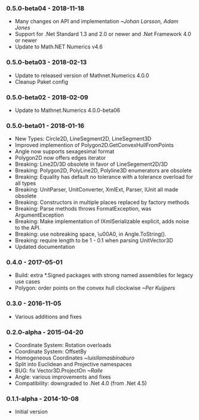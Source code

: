 ### 0.5.0-beta04 - 2018-11-18
* Many changes on API and implementation *~Johan Larsson, Adam Jones*
* Support for .Net Standard 1.3 and 2.0 or newer and .Net Framework 4.0 or newer
* Update to Math.NET Numerics v4.6

### 0.5.0-beta03 - 2018-02-13
* Update to released version of Mathnet.Numerics 4.0.0
* Cleanup Paket config

### 0.5.0-beta02 - 2018-02-09
* Update to Mathnet.Numerics 4.0.0-beta06

### 0.5.0-beta01 - 2018-01-16
* New Types: Circle2D, LineSegment2D, LineSegment3D
* Improved implemention of Polygon2D.GetConvexHullFromPoints
* Angle now supports sexagesimal format
* Polygon2D now offers edges iterator
* Breaking: Line2D/3D obsolete in favor of LineSegement2D/3D
* Breaking: Polygon2D, PolyLine2D, Polyline3D enumerators are obsolete
* Breaking: Equality has default no tolerance with a tolerance overload for all types
* Breaking: UnitParser, UnitConverter, XmlExt, Parser, IUnit all made obsolete
* Breaking: Constructors in multiple places replaced by factory methods 
* Breaking: Parse methods throws FormatException, was ArgumentException
* Breaking: Make implementation of IXmlSerializable explicit, adds noise to the API.
* Breaking: use nobreaking space, \u00A0, in Angle.ToString().
* Breaking: require length to be 1 - 0.1 when parsing UnitVector3D
* Updated documentation

### 0.4.0 - 2017-05-01
* Build: extra *.Signed packages with strong named assemblies for legacy use cases
* Polygon: order points on the convex hull clockwise *~Per Kuijpers*

### 0.3.0 - 2016-11-05
* Various additions and fixes

### 0.2.0-alpha - 2015-04-20
* Coordinate System: Rotation overloads
* Coordinate System: OffsetBy
* Homogeneous Coordinates *~luisllamasbinaburo*
* Split into Euclidean and Projective namespaces
* BUG: fix Vector3D.ProjectOn *~Ralle*
* Angle: various improvements and fixes
* Compatibility: downgraded to .Net 4.0 (from .Net 4.5)

### 0.1.1-alpha - 2014-10-08
* Initial version
